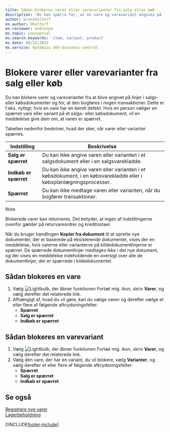 ```yaml
---
title: Sådan blokeres varer eller varevarianter fra salg eller køb
description: 'Du kan spærre for, at en vare og varevariant angives på linjer i salgs- eller købsdokumenter og for, at den bogføres i nogen posteringer.'
author: brentholtorf
ms.author: bholtorf
ms.reviewer: andreipa
ms.topic: conceptual
ms.search.keywords: 'item, variant, product'
ms.date: 08/22/2023
ms.service: dynamics-365-business-central
---
```

# <a name="block-items-or-item-variants-from-sales-or-purchasing"></a>Blokere varer eller varevarianter fra salg eller køb

Du kan blokere varer og varevarianter fra at blive angivet på linjer i salgs- eller købsdokumenter og for, at den bogføres i nogen transaktioner. Dette er f.eks. nyttigt, hvis en vare har en kendt defekt. Hvis en person vælger en spærret vare eller variant på et salgs- eller købsdokument, vil en meddelelse give dem om, at varen er spærret.

Tabellen nedenfor beskriver, hvad der sker, når varer eller varianter spærres.  

|Indstilling|Beskrivelse|  
|--------------------|------------|  
|**Salg er spærret**|Du kan ikke angive varen eller varianten i et salgsdokument eller i en salgsvarekladde.|  
|**Indkøb er spærret**|Du kan ikke angive varen eller varianten i et købsdokument, i en købsvarekladde eller i købsplanlægningsprocesser.|  
|**Spærret**|Du kan ikke medtage varen eller varianten, når du bogfører transaktioner.|  

> [!NOTE]
> Blokerede varer kan returneres. Det betyder, at ingen af indstillingerne ovenfor gælder på returvareordrer og kreditnotaer.

Når du bruger handlingen **Kopier fra dokument** til at oprette nye dokumenter, der er baserede på eksisterende dokumenter, vises der en meddelelse, hvis varerne eller varianterne på kildedokumentlinjerne er spærret. De spærrede dokumentlinjer medtages ikke i det nye dokument, og der vises en meddelelse indeholdende en oversigt over alle de dokumentlinjer, der er spærrede i kildedokumentet.

## <a name="to-block-an-item"></a>Sådan blokeres en vare

1. Vælg ![Lightbulb, der åbner funktionen Fortæl mig.](media/ui-search/search_small.png "Fortæl mig, hvad du vil foretage dig") ikon, skriv **Varer**, og vælg derefter det relaterede link.  
2. Afhængigt af, hvad du vil gøre, kan du vælge varen og derefter vælge et eller flere af følgende afkrydsningsfelter.
    * **Spærret**
    * **Salg er spærret**
    * **Indkøb er spærret**  

## <a name="to-block-an-item-variant"></a>Sådan blokeres en varevariant

1. Vælg ![Lightbulb, der åbner funktionen Fortæl mig.](media/ui-search/search_small.png "Fortæl mig, hvad du vil foretage dig") ikon, skriv **Varer**, og vælg derefter det relaterede link.  
2. Vælg den vare, der har en variant, du vil blokere, vælg **Varianter**, og vælg derefter et eller flere af følgende afkrydsningsfelter:  
    * **Spærret**
    * **Salg er spærret**
    * **Indkøb er spærret**

## <a name="see-also"></a>Se også

[Registrere nye varer](inventory-how-register-new-items.md)  
[Lagerbeholdning](inventory-manage-inventory.md)  

[!INCLUDE[footer-include](includes/footer-banner.md)]
